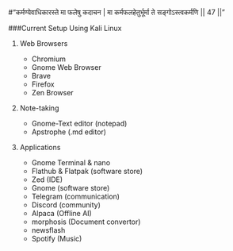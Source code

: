 #“कर्मण्येवाधिकारस्ते मा फलेषु कदाचन | मा कर्मफलहेतुर्भूर्मा ते सङ्गोऽस्त्वकर्मणि || 47 ||”

###Current Setup Using Kali Linux 

1. Web Browsers
	- Chromium 
	- Gnome Web Browser
	- Brave
	- Firefox
	- Zen Browser
  			
2. Note-taking 
	- Gnome-Text editor (notepad)
	- Apstrophe (.md editor)
3. Applications
	- Gnome Terminal & nano 
	- Flathub & Flatpak (software store)
	- Zed (IDE)
 	- Gnome (software store)
	- Telegram (communication)
	- Discord (community)
	- Alpaca (Offline AI)
 	- morphosis (Document convertor)
 	- newsflash 
  	- Spotify  (Music) 
